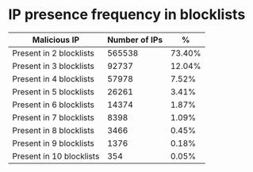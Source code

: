 # IP presence frequency in blocklists
| Malicious IP | Number of IPs | % |
|----|----|----|
| Present in 2 blocklists | 565538 | 73.40% |
| Present in 3 blocklists | 92737 | 12.04% |
| Present in 4 blocklists | 57978 | 7.52% |
| Present in 5 blocklists | 26261 | 3.41% |
| Present in 6 blocklists | 14374 | 1.87% |
| Present in 7 blocklists | 8398 | 1.09% |
| Present in 8 blocklists | 3466 | 0.45% |
| Present in 9 blocklists | 1376 | 0.18% |
| Present in 10 blocklists | 354 | 0.05% |
